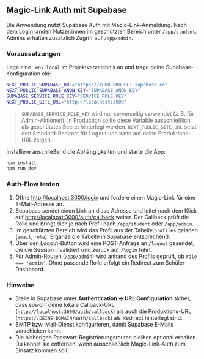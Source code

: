 ## Magic-Link Auth mit Supabase

Die Anwendung nutzt Supabase Auth mit Magic-Link-Anmeldung. Nach dem Login landen Nutzer:innen im geschützten Bereich unter `/app/student`. Admins erhalten zusätzlich Zugriff auf `/app/admin`.

### Voraussetzungen

Lege eine `.env.local` im Projektverzeichnis an und trage deine Supabase-Konfiguration ein:

```bash
NEXT_PUBLIC_SUPABASE_URL="https://YOUR-PROJECT.supabase.co"
NEXT_PUBLIC_SUPABASE_ANON_KEY="SUPABASE_ANON_KEY"
SUPABASE_SERVICE_ROLE_KEY="SERVICE_ROLE_KEY"
NEXT_PUBLIC_SITE_URL="http://localhost:3000"
```

> `SUPABASE_SERVICE_ROLE_KEY` wird nur serverseitig verwendet (z. B. für Admin-Aktionen). In Production sollte diese Variable ausschließlich als geschütztes Secret hinterlegt werden. `NEXT_PUBLIC_SITE_URL` setzt den Standard-Redirect für Logout und kann auf deine Produktions-URL zeigen.

Installiere anschließend die Abhängigkeiten und starte die App:

```bash
npm install
npm run dev
```

### Auth-Flow testen

1. Öffne [http://localhost:3000/login](http://localhost:3000/login) und fordere einen Magic-Link für eine E-Mail-Adresse an.  
2. Supabase sendet einen Link an diese Adresse und leitet nach dem Klick auf [http://localhost:3000/auth/callback](http://localhost:3000/auth/callback) weiter. Der Callback prüft die Rolle und bringt dich je nach Profil nach `/app/student` oder `/app/admin`.  
3. Im geschützten Bereich wird das Profil aus der Tabelle `profiles` geladen (`email`, `role`). Ergänze die Tabelle in Supabase entsprechend.  
4. Über den Logout-Button wird eine POST-Anfrage an `/logout` gesendet, die die Session invalidiert und zurück auf `/login` führt.  
5. Für Admin-Routen (`/app/admin`) wird anhand des Profils geprüft, ob `role === 'admin'`. Ohne passende Rolle erfolgt ein Redirect zum Schüler-Dashboard.

### Hinweise

- Stelle in Supabase unter **Authentication → URL Configuration** sicher, dass sowohl deine lokale Callback-URL (`http://localhost:3000/auth/callback`) als auch die Produktions-URL (`https://DEINE-DOMAIN/auth/callback`) als Redirect hinterlegt sind.  
- SMTP bzw. Mail-Dienst konfigurieren, damit Supabase E-Mails verschicken kann.  
- Die bisherigen Passwort-Registrierungsrouten bleiben optional erhalten. Du kannst sie entfernen, wenn ausschließlich Magic-Link-Auth zum Einsatz kommen soll.
